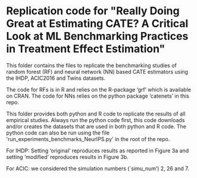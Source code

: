 # Replication code for "Really Doing Great at Estimating CATE? A Critical Look at ML Benchmarking Practices in Treatment Effect Estimation"

This folder contains the files to replicate the benchmarking studies of random forest (RF) and neural network (NN) based CATE estimators using the IHDP, ACIC2016 and Twins datasets.

The code for RFs is in R and relies on the R-package ‘grf’ which is available on CRAN. The code for NNs relies on the python package ‘catenets’ in this repo.

This folder provides both python and R code to replicate the results of all empirical studies. Always run the python code first, this code downloads and/or creates the datasets that are used in both python and R code.
The python code can also be run using the file 'run_experiments_benchmarks_NeurIPS.py' in the root of the repo.

For IHDP: Setting ‘original’ reproduces results as reported in Figure 3a and setting ‘modified’ reproduces results in Figure 3b.

For ACIC: we considered the simulation numbers (`simu_num’) 2, 26 and 7.
